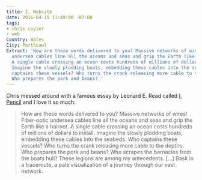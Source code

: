 ```yaml
---
title: I, Website
date: 2016-04-15 11:49:00 -07:00
tags:
- chris coyier
- web
Country: Wales
City: Porthcawl
Extract: 'How are these words delivered to you? Massive networks of wires! Fiber-optic
  undersea cables line all the oceans and seas and grip the Earth like a hairnet.
  A single cable crossing an ocean costs hundreds of millions of dollars to install.
  Imagine the slowly plodding boats, embedding these cables into the seabeds. Who
  captains these vessels? Who turns the crank releasing more cable to the depths.
  Who prepares the pork and beans? '
---
```


Chris messed around with a famous essay by Leonard E. Read called [I, Pencil](https://en.wikisource.org/wiki/I,_Pencil) and I love it so much:

> How are these words delivered to you? Massive networks of wires! Fiber-optic undersea cables line all the oceans and seas and grip the Earth like a hairnet. A single cable crossing an ocean costs hundreds of millions of dollars to install. Imagine the slowly plodding boats, embedding these cables into the seabeds. Who captains these vessels? Who turns the crank releasing more cable to the depths. Who prepares the pork and beans? Who scrapes the barnacles from the boats hull? These legions are among my antecedents. [...] Bask in a traceroute, a pale visualization of a journey through our vast network.

